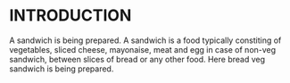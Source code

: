 # INTRODUCTION
A sandwich is being prepared. A sandwich is a food typically constiting of vegetables, sliced cheese, mayonaise, meat and egg in case of non-veg sandwich, between slices of bread or any other food. Here bread veg sandwich is being prepared.